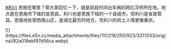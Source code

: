 <p><a href="https://e5n.cc/tags/%E5%88%A9%E5%B7%9D" class="mention hashtag" rel="tag">#<span>利川</span></a> 恩施在哪里？帮大家回忆一下，就是前段时间出车祸的网红浮桥所在地。地点是在恩施市下辖的宣恩县。利川也是恩施下辖的一个县级市，但利川是省直管县。恩施地处鄂西南山区，是湖北最穷的地方。但利川的风土人情更像重庆。</p>
![](https://files.e5n.cc/media_attachments/files/111/219/250/923/337/033/original/82a018ebf97d56ca.webp)